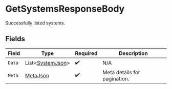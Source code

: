 # GetSystemsResponseBody

Successfully listed systems.


## Fields

| Field                                                     | Type                                                      | Required                                                  | Description                                               |
| --------------------------------------------------------- | --------------------------------------------------------- | --------------------------------------------------------- | --------------------------------------------------------- |
| `Data`                                                    | List<[SystemJson](../../Models/Components/SystemJson.md)> | :heavy_check_mark:                                        | N/A                                                       |
| `Meta`                                                    | [MetaJson](../../Models/Components/MetaJson.md)           | :heavy_check_mark:                                        | Meta details for pagination.                              |